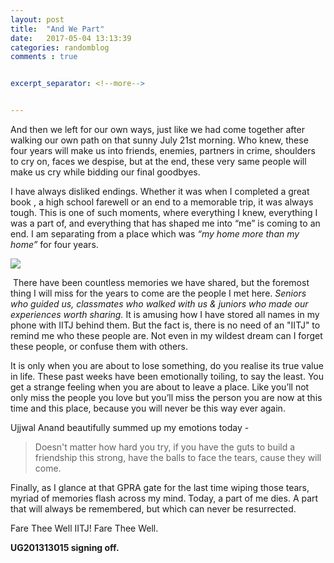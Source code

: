 ```yaml
---
layout: post
title:  "And We Part"
date:   2017-05-04 13:13:39
categories: randomblog
comments : true


excerpt_separator: <!--more-->


---
```


And then we left for our own ways, just like we had come together after walking our own path on that sunny July 21st morning. Who knew, these four years will make us into friends, enemies, partners in crime, shoulders to cry on, faces we despise, but at the end, these very same people will make us cry while bidding our final goodbyes.  

<!--more-->

I have always disliked endings. Whether it was when I completed a great book , a high school farewell or an end to a memorable trip, it was always tough. This is one of such moments, where everything I knew, everything I was a part of, and everything that has shaped me into “me” is coming to an end. I am separating from a place which was *“my home more than my home”* for four years.  

<image src="/assets/images/farewell.jpg"> </image>


 There have been countless memories we have shared, but the foremost thing I will miss for the years to come are the people I met here. *Seniors who guided us, classmates who walked with us & juniors who made our experiences worth sharing.* It is amusing how I have stored all names in my phone with IITJ behind them. But the fact is, there is no need of an "IITJ" to remind me who these people are. Not even in my wildest dream can I forget these people, or confuse them with others.

It is only when you are about to lose something, do you realise its true value in life. These past weeks have been emotionally toiling, to say the least. You get a strange feeling when you are about to leave a place. Like you’ll not only miss the people you love but you’ll miss the person you are now at this time and this place, because you will never be this way ever again. 

Ujjwal Anand beautifully summed up my emotions today -
>Doesn't matter how hard you try, if you have the guts to build a friendship this strong, have the balls to face the tears, cause they will come.

Finally, as I glance at that GPRA gate for the last time wiping those tears, myriad of memories flash across my mind. Today, a part of me dies. A part that will always be remembered, but which can never be resurrected.

Fare Thee Well IITJ! Fare Thee Well.

**UG201313015 signing off.**
